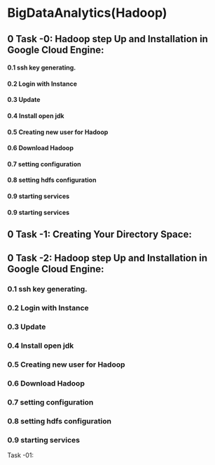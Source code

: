 # BigDataAnalytics(Hadoop)
## 0	Task -0: Hadoop step Up and Installation in Google Cloud Engine:
   #### 0.1	ssh key generating.
   #### 0.2	Login with Instance
   #### 0.3	Update	<br />
   #### 0.4	Install open jdk	<br />
   #### 0.5	Creating new user for Hadoop	<br />
   #### 0.6	Download Hadoop	<br />
   #### 0.7	setting configuration	<br />
   #### 0.8	setting hdfs configuration	<br />
   #### 0.9	starting services	<br />
   #### 0.9	starting services	<br />

## 0	Task -1: Creating Your Directory Space: <br />

## 0	Task -2: Hadoop step Up and Installation in Google Cloud Engine: <br />
   ### 0.1	ssh key generating.	<br />
   ### 0.2	Login with Instance<br />	
   ### 0.3	Update	<br />
   ### 0.4	Install open jdk	<br />
   ### 0.5	Creating new user for Hadoop	<br />
   ### 0.6	Download Hadoop	<br />
   ### 0.7	setting configuration	<br />
   ### 0.8	setting hdfs configuration	<br />
   ### 0.9	starting services	<br />
   
   Task -01: 
